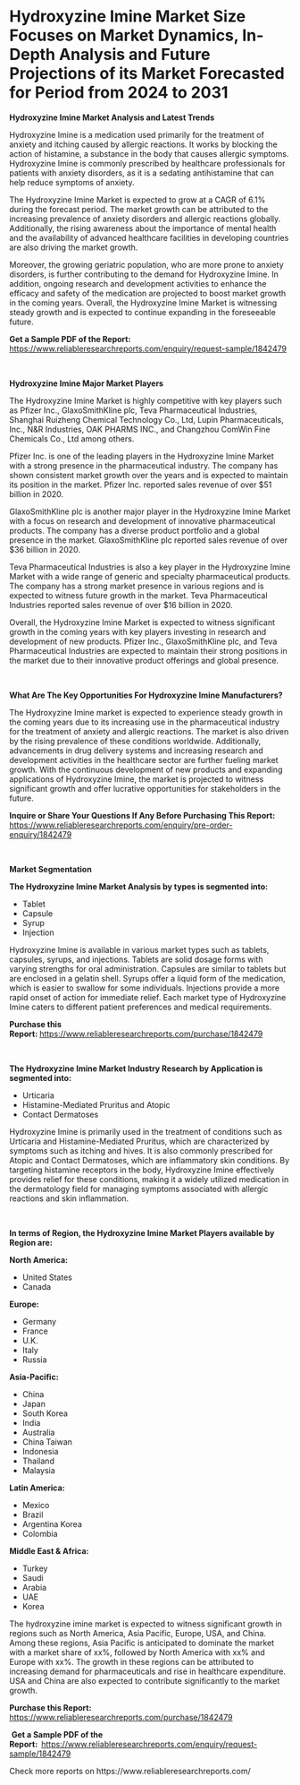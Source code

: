 <p><h1>Hydroxyzine Imine Market Size Focuses on Market Dynamics, In-Depth Analysis and Future Projections of its Market Forecasted for Period from 2024 to 2031</h1></p><p><strong>Hydroxyzine Imine Market Analysis and Latest Trends</strong></p>
<p><p>Hydroxyzine Imine is a medication used primarily for the treatment of anxiety and itching caused by allergic reactions. It works by blocking the action of histamine, a substance in the body that causes allergic symptoms. Hydroxyzine Imine is commonly prescribed by healthcare professionals for patients with anxiety disorders, as it is a sedating antihistamine that can help reduce symptoms of anxiety.</p><p>The Hydroxyzine Imine Market is expected to grow at a CAGR of 6.1% during the forecast period. The market growth can be attributed to the increasing prevalence of anxiety disorders and allergic reactions globally. Additionally, the rising awareness about the importance of mental health and the availability of advanced healthcare facilities in developing countries are also driving the market growth.</p><p>Moreover, the growing geriatric population, who are more prone to anxiety disorders, is further contributing to the demand for Hydroxyzine Imine. In addition, ongoing research and development activities to enhance the efficacy and safety of the medication are projected to boost market growth in the coming years. Overall, the Hydroxyzine Imine Market is witnessing steady growth and is expected to continue expanding in the foreseeable future.</p></p>
<p><strong>Get a Sample PDF of the Report:&nbsp;</strong> <a href="https://www.reliableresearchreports.com/enquiry/request-sample/1842479">https://www.reliableresearchreports.com/enquiry/request-sample/1842479</a></p>
<p>&nbsp;</p>
<p><strong>Hydroxyzine Imine Major Market Players</strong></p>
<p><p>The Hydroxyzine Imine Market is highly competitive with key players such as Pfizer Inc., GlaxoSmithKline plc, Teva Pharmaceutical Industries, Shanghai Ruizheng Chemical Technology Co., Ltd, Lupin Pharmaceuticals, Inc., N&R Industries, OAK PHARMS INC., and Changzhou ComWin Fine Chemicals Co., Ltd among others.</p><p>Pfizer Inc. is one of the leading players in the Hydroxyzine Imine Market with a strong presence in the pharmaceutical industry. The company has shown consistent market growth over the years and is expected to maintain its position in the market. Pfizer Inc. reported sales revenue of over $51 billion in 2020.</p><p>GlaxoSmithKline plc is another major player in the Hydroxyzine Imine Market with a focus on research and development of innovative pharmaceutical products. The company has a diverse product portfolio and a global presence in the market. GlaxoSmithKline plc reported sales revenue of over $36 billion in 2020.</p><p>Teva Pharmaceutical Industries is also a key player in the Hydroxyzine Imine Market with a wide range of generic and specialty pharmaceutical products. The company has a strong market presence in various regions and is expected to witness future growth in the market. Teva Pharmaceutical Industries reported sales revenue of over $16 billion in 2020.</p><p>Overall, the Hydroxyzine Imine Market is expected to witness significant growth in the coming years with key players investing in research and development of new products. Pfizer Inc., GlaxoSmithKline plc, and Teva Pharmaceutical Industries are expected to maintain their strong positions in the market due to their innovative product offerings and global presence.</p></p>
<p>&nbsp;</p>
<p><strong>What Are The Key Opportunities For Hydroxyzine Imine Manufacturers?</strong></p>
<p><p>The Hydroxyzine Imine market is expected to experience steady growth in the coming years due to its increasing use in the pharmaceutical industry for the treatment of anxiety and allergic reactions. The market is also driven by the rising prevalence of these conditions worldwide. Additionally, advancements in drug delivery systems and increasing research and development activities in the healthcare sector are further fueling market growth. With the continuous development of new products and expanding applications of Hydroxyzine Imine, the market is projected to witness significant growth and offer lucrative opportunities for stakeholders in the future.</p></p>
<p><strong>Inquire or Share Your Questions If Any Before Purchasing This Report:</strong> <a href="https://www.reliableresearchreports.com/enquiry/pre-order-enquiry/1842479">https://www.reliableresearchreports.com/enquiry/pre-order-enquiry/1842479</a></p>
<p>&nbsp;</p>
<p><strong>Market Segmentation</strong></p>
<p><strong>The Hydroxyzine Imine Market Analysis by types is segmented into:</strong></p>
<p><ul><li>Tablet</li><li>Capsule</li><li>Syrup</li><li>Injection</li></ul></p>
<p><p>Hydroxyzine Imine is available in various market types such as tablets, capsules, syrups, and injections. Tablets are solid dosage forms with varying strengths for oral administration. Capsules are similar to tablets but are enclosed in a gelatin shell. Syrups offer a liquid form of the medication, which is easier to swallow for some individuals. Injections provide a more rapid onset of action for immediate relief. Each market type of Hydroxyzine Imine caters to different patient preferences and medical requirements.</p></p>
<p><strong>Purchase this Report:&nbsp;</strong><a href="https://www.reliableresearchreports.com/purchase/1842479">https://www.reliableresearchreports.com/purchase/1842479</a></p>
<p>&nbsp;</p>
<p><strong>The Hydroxyzine Imine Market Industry Research by Application is segmented into:</strong></p>
<p><ul><li>Urticaria</li><li>Histamine-Mediated Pruritus and Atopic</li><li>Contact Dermatoses</li></ul></p>
<p><p>Hydroxyzine Imine is primarily used in the treatment of conditions such as Urticaria and Histamine-Mediated Pruritus, which are characterized by symptoms such as itching and hives. It is also commonly prescribed for Atopic and Contact Dermatoses, which are inflammatory skin conditions. By targeting histamine receptors in the body, Hydroxyzine Imine effectively provides relief for these conditions, making it a widely utilized medication in the dermatology field for managing symptoms associated with allergic reactions and skin inflammation.</p></p>
<p>&nbsp;</p>
<p><strong>In terms of Region, the Hydroxyzine Imine Market Players available by Region are:</strong></p>
<p>
    <p> <strong> North America: </strong>
        <ul>
            <li>United States</li>
            <li>Canada</li>
        </ul>
        </p> 
    <p> <strong> Europe: </strong>
        <ul>
            <li>Germany</li>
            <li>France</li>
            <li>U.K.</li>
            <li>Italy</li>
            <li>Russia</li>
        </ul>
        </p> 
    <p> <strong> Asia-Pacific: </strong>
        <ul>
            <li>China</li>
            <li>Japan</li>
            <li>South Korea</li>
            <li>India</li>
            <li>Australia</li>
            <li>China Taiwan</li>
            <li>Indonesia</li>
            <li>Thailand</li>
            <li>Malaysia</li>
        </ul>
        </p> 
    <p> <strong> Latin America: </strong>
        <ul>
            <li>Mexico</li>
            <li>Brazil</li>
            <li>Argentina Korea</li>
            <li>Colombia</li>
        </ul>
        </p> 
    <p> <strong> Middle East & Africa: </strong>
        <ul>
            <li>Turkey</li>
            <li>Saudi</li>
            <li>Arabia</li>
            <li>UAE</li>
            <li>Korea</li>
        </ul>
    </p>
    </p>
<p><p>The hydroxyzine imine market is expected to witness significant growth in regions such as North America, Asia Pacific, Europe, USA, and China. Among these regions, Asia Pacific is anticipated to dominate the market with a market share of xx%, followed by North America with xx% and Europe with xx%. The growth in these regions can be attributed to increasing demand for pharmaceuticals and rise in healthcare expenditure. USA and China are also expected to contribute significantly to the market growth.</p></p>
<p><strong>Purchase this Report: </strong><a href="https://www.reliableresearchreports.com/purchase/1842479">https://www.reliableresearchreports.com/purchase/1842479</a></p>
<p>&nbsp;<strong>Get a Sample PDF of the Report:&nbsp;&nbsp;</strong><a href="https://www.reliableresearchreports.com/enquiry/request-sample/1842479">https://www.reliableresearchreports.com/enquiry/request-sample/1842479</a></p>
<p><strong></strong></p>
<p>Check more reports on https://www.reliableresearchreports.com/</p>